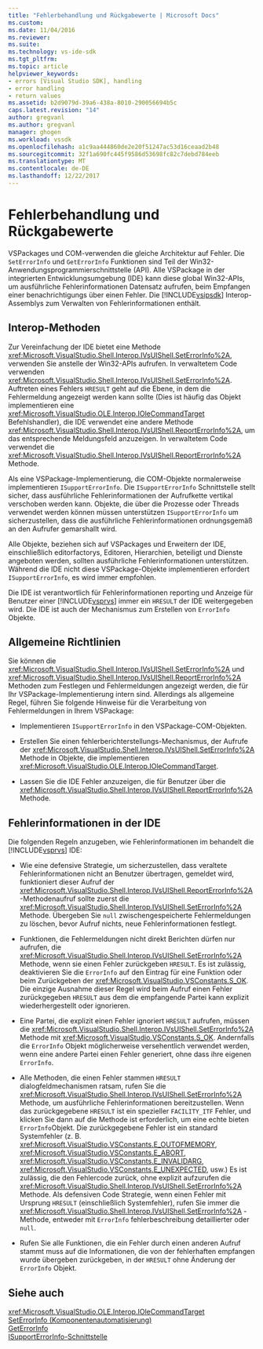 ```yaml
---
title: "Fehlerbehandlung und Rückgabewerte | Microsoft Docs"
ms.custom: 
ms.date: 11/04/2016
ms.reviewer: 
ms.suite: 
ms.technology: vs-ide-sdk
ms.tgt_pltfrm: 
ms.topic: article
helpviewer_keywords:
- errors [Visual Studio SDK], handling
- error handling
- return values
ms.assetid: b2d9079d-39a6-438a-8010-290056694b5c
caps.latest.revision: "14"
author: gregvanl
ms.author: gregvanl
manager: ghogen
ms.workload: vssdk
ms.openlocfilehash: a1c9aa444860de2e20f51247ac53d16ceaad2b48
ms.sourcegitcommit: 32f1a690fc445f9586d53698fc82c7debd784eeb
ms.translationtype: MT
ms.contentlocale: de-DE
ms.lasthandoff: 12/22/2017
---
```

# <a name="error-handling-and-return-values"></a>Fehlerbehandlung und Rückgabewerte
VSPackages und COM-verwenden die gleiche Architektur auf Fehler. Die `SetErrorInfo` und `GetErrorInfo` Funktionen sind Teil der Win32-Anwendungsprogrammierschnittstelle (API). Alle VSPackage in der integrierten Entwicklungsumgebung (IDE) kann diese global Win32-APIs, um ausführliche Fehlerinformationen Datensatz aufrufen, beim Empfangen einer benachrichtigungs über einen Fehler. Die [!INCLUDE[vsipsdk](../extensibility/includes/vsipsdk_md.md)] Interop-Assemblys zum Verwalten von Fehlerinformationen enthält.  
  
## <a name="interop-methods"></a>Interop-Methoden  
 Zur Vereinfachung der IDE bietet eine Methode <xref:Microsoft.VisualStudio.Shell.Interop.IVsUIShell.SetErrorInfo%2A>, verwenden Sie anstelle der Win32-APIs aufrufen. In verwaltetem Code verwenden <xref:Microsoft.VisualStudio.Shell.Interop.IVsUIShell.SetErrorInfo%2A>. Auftreten eines Fehlers `HRESULT` geht auf die Ebene, in dem die Fehlermeldung angezeigt werden kann sollte (Dies ist häufig das Objekt implementieren eine <xref:Microsoft.VisualStudio.OLE.Interop.IOleCommandTarget> Befehlshandler), die IDE verwendet eine andere Methode <xref:Microsoft.VisualStudio.Shell.Interop.IVsUIShell.ReportErrorInfo%2A>, um das entsprechende Meldungsfeld anzuzeigen. In verwaltetem Code verwendet die <xref:Microsoft.VisualStudio.Shell.Interop.IVsUIShell.ReportErrorInfo%2A> Methode.  
  
 Als eine VSPackage-Implementierung, die COM-Objekte normalerweise implementieren `ISupportErrorInfo`. Die `ISupportErrorInfo` Schnittstelle stellt sicher, dass ausführliche Fehlerinformationen der Aufrufkette vertikal verschoben werden kann. Objekte, die über die Prozesse oder Threads verwendet werden können müssen unterstützen `ISupportErrorInfo` um sicherzustellen, dass die ausführliche Fehlerinformationen ordnungsgemäß an den Aufrufer gemarshallt wird.  
  
 Alle Objekte, beziehen sich auf VSPackages und Erweitern der IDE, einschließlich editorfactorys, Editoren, Hierarchien, beteiligt und Dienste angeboten werden, sollten ausführliche Fehlerinformationen unterstützen. Während die IDE nicht diese VSPackage-Objekte implementieren erfordert `ISupportErrorInfo`, es wird immer empfohlen.  
  
 Die IDE ist verantwortlich für Fehlerinformationen reporting und Anzeige für Benutzer einer [!INCLUDE[vsprvs](../code-quality/includes/vsprvs_md.md)] immer ein `HRESULT` der IDE weitergegeben wird. Die IDE ist auch der Mechanismus zum Erstellen von `ErrorInfo` Objekte.  
  
## <a name="general-guidelines"></a>Allgemeine Richtlinien  
 Sie können die <xref:Microsoft.VisualStudio.Shell.Interop.IVsUIShell.SetErrorInfo%2A> und <xref:Microsoft.VisualStudio.Shell.Interop.IVsUIShell.ReportErrorInfo%2A> Methoden zum Festlegen und Fehlermeldungen angezeigt werden, die für Ihr VSPackage-Implementierung intern sind. Allerdings als allgemeine Regel, führen Sie folgende Hinweise für die Verarbeitung von Fehlermeldungen in Ihrem VSPackage:  
  
-   Implementieren `ISupportErrorInfo` in den VSPackage-COM-Objekten.  
  
-   Erstellen Sie einen fehlerberichterstellungs-Mechanismus, der Aufrufe der <xref:Microsoft.VisualStudio.Shell.Interop.IVsUIShell.SetErrorInfo%2A> Methode in Objekte, die implementieren <xref:Microsoft.VisualStudio.OLE.Interop.IOleCommandTarget>.  
  
-   Lassen Sie die IDE Fehler anzuzeigen, die für Benutzer über die <xref:Microsoft.VisualStudio.Shell.Interop.IVsUIShell.ReportErrorInfo%2A> Methode.  
  
## <a name="error-information-in-the-ide"></a>Fehlerinformationen in der IDE  
 Die folgenden Regeln anzugeben, wie Fehlerinformationen im behandelt die [!INCLUDE[vsprvs](../code-quality/includes/vsprvs_md.md)] IDE:  
  
-   Wie eine defensive Strategie, um sicherzustellen, dass veraltete Fehlerinformationen nicht an Benutzer übertragen, gemeldet wird, funktioniert dieser Aufruf der <xref:Microsoft.VisualStudio.Shell.Interop.IVsUIShell.ReportErrorInfo%2A> -Methodenaufruf sollte zuerst die <xref:Microsoft.VisualStudio.Shell.Interop.IVsUIShell.SetErrorInfo%2A> Methode. Übergeben Sie `null` zwischengespeicherte Fehlermeldungen zu löschen, bevor Aufruf nichts, neue Fehlerinformationen festlegt.  
  
-   Funktionen, die Fehlermeldungen nicht direkt Berichten dürfen nur aufrufen, die <xref:Microsoft.VisualStudio.Shell.Interop.IVsUIShell.SetErrorInfo%2A> Methode, wenn sie einen Fehler zurückgeben `HRESULT`. Es ist zulässig, deaktivieren Sie die `ErrorInfo` auf den Eintrag für eine Funktion oder beim Zurückgeben der <xref:Microsoft.VisualStudio.VSConstants.S_OK>. Die einzige Ausnahme dieser Regel wird beim Aufruf einen Fehler zurückgegeben `HRESULT` aus dem die empfangende Partei kann explizit wiederhergestellt oder ignorieren.  
  
-   Eine Partei, die explizit einen Fehler ignoriert `HRESULT` aufrufen, müssen die <xref:Microsoft.VisualStudio.Shell.Interop.IVsUIShell.SetErrorInfo%2A> Methode mit <xref:Microsoft.VisualStudio.VSConstants.S_OK>. Andernfalls die `ErrorInfo` Objekt möglicherweise versehentlich verwendet werden, wenn eine andere Partei einen Fehler generiert, ohne dass ihre eigenen `ErrorInfo`.  
  
-   Alle Methoden, die einen Fehler stammen `HRESULT` dialogfeldmechanismen ratsam, rufen Sie die <xref:Microsoft.VisualStudio.Shell.Interop.IVsUIShell.SetErrorInfo%2A> Methode, um ausführliche Fehlerinformationen bereitzustellen. Wenn das zurückgegebene `HRESULT` ist ein spezieller `FACILITY_ITF` Fehler, und klicken Sie dann auf die Methode ist erforderlich, um eine echte bieten `ErrorInfo`Objekt. Die zurückgegebene Fehler ist ein standard Systemfehler (z. B. <xref:Microsoft.VisualStudio.VSConstants.E_OUTOFMEMORY>, <xref:Microsoft.VisualStudio.VSConstants.E_ABORT>, <xref:Microsoft.VisualStudio.VSConstants.E_INVALIDARG>, <xref:Microsoft.VisualStudio.VSConstants.E_UNEXPECTED>, usw.) Es ist zulässig, die den Fehlercode zurück, ohne explizit aufzurufen die <xref:Microsoft.VisualStudio.Shell.Interop.IVsUIShell.SetErrorInfo%2A> Methode. Als defensiven Code Strategie, wenn einen Fehler mit Ursprung `HRESULT` (einschließlich Systemfehler), rufen Sie immer die <xref:Microsoft.VisualStudio.Shell.Interop.IVsUIShell.SetErrorInfo%2A> -Methode, entweder mit `ErrorInfo` fehlerbeschreibung detaillierter oder `null`.  
  
-   Rufen Sie alle Funktionen, die ein Fehler durch einen anderen Aufruf stammt muss auf die Informationen, die von der fehlerhaften empfangen wurde übergeben zurückgeben, in der `HRESULT` ohne Änderung der `ErrorInfo` Objekt.  
  
## <a name="see-also"></a>Siehe auch  
 <xref:Microsoft.VisualStudio.OLE.Interop.IOleCommandTarget>   
 [SetErrorInfo (Komponentenautomatisierung)](http://msdn.microsoft.com/en-us/8eaacfac-fc37-4eaa-870b-10b99d598d66)   
 [GetErrorInfo](http://msdn.microsoft.com/en-us/03317526-8c4f-4173-bc10-110c8112676a)   
 [ISupportErrorInfo-Schnittstelle](http://msdn.microsoft.com/en-us/42d33066-36b4-4a5b-aa5d-46682e560f32)